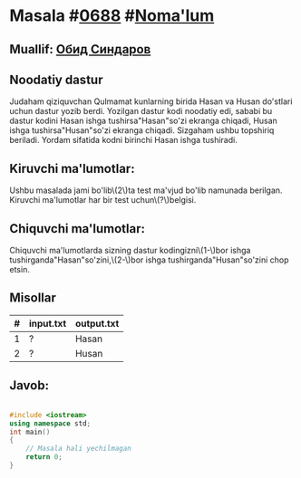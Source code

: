 
<h1>Masala #<a href="https://robocontest.uz/tasks/0688">0688</a> #<a href="https://robocontest.uz/tasks?category=1">Noma'lum</a></h1>
<h2> Muallif: <a href="https://robocontest.uz/profile/thecr4sh">Обид Синдаров</a></h2>
<h2>Noodatiy dastur</h2>
<p>Judaham qiziquvchan Qulmamat kunlarning birida Hasan va Husan do'stlari uchun dastur yozib berdi. Yozilgan dastur kodi noodatiy edi, sababi bu dastur kodini Hasan ishga tushirsa"Hasan"so'zi ekranga chiqadi, Husan ishga tushirsa"Husan"so'zi ekranga chiqadi.
Sizgaham ushbu topshiriq beriladi. Yordam sifatida kodni birinchi Hasan ishga tushiradi.</p>
<h2>Kiruvchi ma'lumotlar:</h2>
<p>Ushbu masalada jami bo'lib\(2\)ta test ma'vjud bo'lib namunada berilgan. Kiruvchi ma'lumotlar har bir test uchun\(?\)belgisi.</p>
<h2>Chiquvchi ma'lumotlar:</h2>
<p>Chiquvchi ma'lumotlarda sizning dastur kodingizni\(1-\)bor ishga tushirganda"Hasan"so'zini,\(2-\)bor ishga tushirganda"Husan"so'zini chop etsin.</p>
<h2>Misollar</h2>
<table>
    <thead>
        <tr>
            <th>#</th>
            <th>input.txt</th>
            <th>output.txt</th>
        </tr>
    </thead>
    <tbody>
            <tr>
                <td>1</td>
                <td>?</td>
                <td>Hasan</td>
            </tr>
            <tr>
                <td>2</td>
                <td>?</td>
                <td>Husan</td>
            </tr>
    </tbody>
    </table>
    
<h2>Javob:</h2>

######
```cpp
#include <iostream>
using namespace std;
int main()
{
    // Masala hali yechilmagan
    return 0;
}
```
